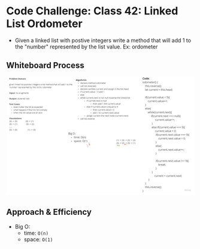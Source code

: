 # Code Challenge: Class 42: Linked List Ordometer

+ Given a linked list with postive integers write a method that will add 1 to the "number" represented by the list value. Ex: ordometer

## Whiteboard Process

![whiteboard](/javascript/assets/CC42.jpg)

## Approach & Efficiency

+ Big O:
  + time: `O(n)`
  + space: `O(1)`


